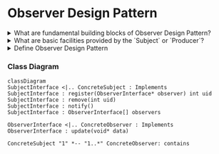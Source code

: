 # Observer Design Pattern

<details>
<summary>What are fundamental building blocks of Observer Design Pattern?</summary>
The Observer pattern consists of two elements:</br></br>
1. <b>Subject</b>: That is the subject of observation and is the porducer of new information that is consumed by `Observer`</br>
2. <b>Observer</b>: The one that observes the `subject` and is subscriber to the changes in state of the subject or consumer of the information produced by the `subject`.</br>
The Observer model can also be called <b>Publisher - Subscriber</b> pattern.
</details>

<details>
<summary>What are basic facilities provided by the `Subject` or `Producer`?</summary>
- The `Subject` must have a way of letting `Observers` subscribe and unsubscribe for the state change or new information.
</details>

<details>
<summary>Define Observer Design Pattern</summary>
Def'n: Observer Pattern defines an one-to-many relation between objects such that the change in the state of the Subject is notified to the dependent objects automatically.
</details>

### Class Diagram
```mermaid
classDiagram
SubjectInterface <|.. ConcreteSubject : Implements
SubjectInterface : register(ObserverInterface* observer) int uid
SubjectInterface : remove(int uid)
SubjectInterface : notify()
SubjectInterface : ObserverInterface[] observers

ObserverInterface <|.. ConcreteObserver : Implements
ObserverInterface : update(void* data)

ConcreteSubject "1" *-- "1..*" ConcreteObserver: contains  
```
